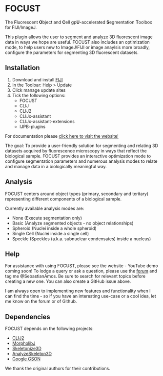 # FOCUST
The **F**luorescent **O**bject and **C**ell gp**U**-accelerated **S**egmentation **T**oolbox for FIJI/ImageJ. 

This plugin allows the user to segment and analyze 3D fluorescent image data in ways we hope are useful.
FOCUST also includes an optimization mode, to help users new to ImageJ/FIJI or image anaylsis more broadly, configure the parameters for segmenting 3D fluorescent datasets. 

## Installation
1. Download and install [FIJI](https://imagej.net/software/fiji/downloads)
2. In the Toolbar: Help > Update
3. Click manage update sites
4. Tick the following options:
   - FOCUST
   - CLIJ
   - CLIJ2
   - CLIJx-assistant
   - CLIJx-assistant-extensions
   - IJPB-plugins

For documentation please [click here to visit the website!](https://sebastianamos.github.io/FOCUST-Plugin-Site/)

The goal: To provide a user-friendly solution for segmenting and relating 3D datasets acquired by fluorescence microscopy in ways that reflect the biological sample. FOCUST provides an interactive optimization mode to configure segmentation parameters and numerous analysis modes to relate and manage data in a biologically meaningful way.

## Analysis
FOCUST centers around object types (primary, secondary and teritary) representing different components of a biological sample. 

Currently available analysis modes are:
- None (Execute segmentation only)
- Basic (Analyze segmented objects - no object relationships)
- Spheroid (Nuclei inside a whole spheroid)
- Single Cell (Nuclei inside a single cell)
- Speckle (Speckles (a.k.a. subnuclear condensates) inside a nucleus)

## Help
For assistance with using FOCUST, please see the website - YouTube demo coming soon!
To lodge a query or ask a question, please use the [forum](https://forum.image.sc/) and tag me @SebastianAmos. 
Be sure to search for relevant topics before creating a new one.
You can also create a GitHub issue above. 

I am always open to implementing new features and functionality when I can find the time - so if you have an interesting use-case or a cool idea, let me know on the forum or of Github. 

## Dependencies
FOCUST depends on the following projects:

- [CLIJ2](https://clij.github.io/)
- [MorpholibJ](https://ijpb.github.io/MorphoLibJ/)
- [Skeletonize3D](https://imagej.net/plugins/skeletonize3d)
- [AnalyzeSkeleton3D](https://imagej.net/plugins/analyze-skeleton/)
- [Google GSON](https://github.com/google/gson)

We thank the original authors for their contributions.
